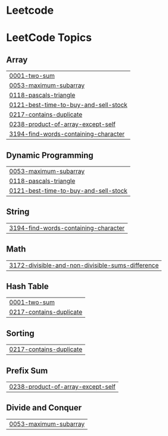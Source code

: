 # Leetcode
<!---LeetCode Topics Start-->
# LeetCode Topics
## Array
|  |
| ------- |
| [0001-two-sum](https://github.com/kartik-18/Leetcode/tree/master/0001-two-sum) |
| [0053-maximum-subarray](https://github.com/kartik-18/Leetcode/tree/master/0053-maximum-subarray) |
| [0118-pascals-triangle](https://github.com/kartik-18/Leetcode/tree/master/0118-pascals-triangle) |
| [0121-best-time-to-buy-and-sell-stock](https://github.com/kartik-18/Leetcode/tree/master/0121-best-time-to-buy-and-sell-stock) |
| [0217-contains-duplicate](https://github.com/kartik-18/Leetcode/tree/master/0217-contains-duplicate) |
| [0238-product-of-array-except-self](https://github.com/kartik-18/Leetcode/tree/master/0238-product-of-array-except-self) |
| [3194-find-words-containing-character](https://github.com/kartik-18/Leetcode/tree/master/3194-find-words-containing-character) |
## Dynamic Programming
|  |
| ------- |
| [0053-maximum-subarray](https://github.com/kartik-18/Leetcode/tree/master/0053-maximum-subarray) |
| [0118-pascals-triangle](https://github.com/kartik-18/Leetcode/tree/master/0118-pascals-triangle) |
| [0121-best-time-to-buy-and-sell-stock](https://github.com/kartik-18/Leetcode/tree/master/0121-best-time-to-buy-and-sell-stock) |
## String
|  |
| ------- |
| [3194-find-words-containing-character](https://github.com/kartik-18/Leetcode/tree/master/3194-find-words-containing-character) |
## Math
|  |
| ------- |
| [3172-divisible-and-non-divisible-sums-difference](https://github.com/kartik-18/Leetcode/tree/master/3172-divisible-and-non-divisible-sums-difference) |
## Hash Table
|  |
| ------- |
| [0001-two-sum](https://github.com/kartik-18/Leetcode/tree/master/0001-two-sum) |
| [0217-contains-duplicate](https://github.com/kartik-18/Leetcode/tree/master/0217-contains-duplicate) |
## Sorting
|  |
| ------- |
| [0217-contains-duplicate](https://github.com/kartik-18/Leetcode/tree/master/0217-contains-duplicate) |
## Prefix Sum
|  |
| ------- |
| [0238-product-of-array-except-self](https://github.com/kartik-18/Leetcode/tree/master/0238-product-of-array-except-self) |
## Divide and Conquer
|  |
| ------- |
| [0053-maximum-subarray](https://github.com/kartik-18/Leetcode/tree/master/0053-maximum-subarray) |
<!---LeetCode Topics End-->